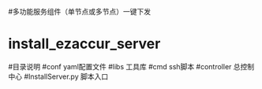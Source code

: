 #多功能服务组件（单节点或多节点）一键下发
# install_ezaccur_server

#目录说明
#conf              yaml配置文件
#libs              工具库
#cmd               ssh脚本
#controller        总控制中心
#InstallServer.py  脚本入口
